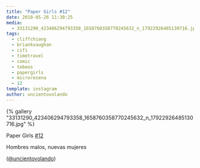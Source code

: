 ```yaml
---
title: "Paper Girls #12"
date: 2018-05-26 11:30:25
media: 
  - 33131290_423406294793358_1658760358770245632_n_17922926485130716.jpg
tags: 
  - cliffchiang
  - briankvaughan
  - cifi
  - timetravel
  - comic
  - tebeos
  - papergirls
  - microresena
  - 12
template: instagram
author: uncientovolando
---
```


{% gallery "33131290_423406294793358_1658760358770245632_n_17922926485130716.jpg" %}

Paper Girls [#12](/tags/12)

Hombres malos, nuevas mujeres

([@uncientovolando](https://instagram.com/uncientovolando))
